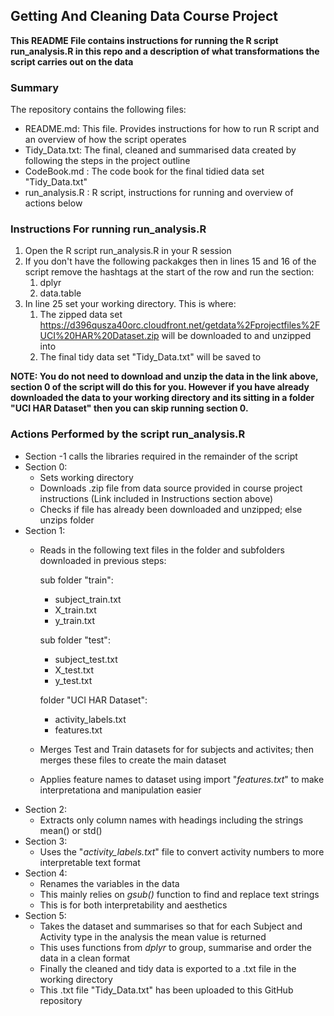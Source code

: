 ## Getting And Cleaning Data Course Project
**This README File contains instructions for running the R script run_analysis.R in this repo
   and a description of what transformations the script carries out on the data**

### Summary
The repository contains the following files:
* README.md: This file. Provides instructions for how to run R script and an overview of how the script operates
* Tidy_Data.txt: The final, cleaned and summarised data created by following the steps in the project outline
* CodeBook.md : The code book for the final tidied data set "Tidy_Data.txt"
* run_analysis.R : R script, instructions for running and overview of actions below

### Instructions For running run_analysis.R
1. Open the R script run_analysis.R in your R session
1. If you don't have the following packakges then in lines 15 and 16 of the script remove the hashtags at the start of the row and run the section:
   1. dplyr
   1. data.table
1. In line 25 set your working directory. This is where:
   1. The zipped data set https://d396qusza40orc.cloudfront.net/getdata%2Fprojectfiles%2FUCI%20HAR%20Dataset.zip will be downloaded to and unzipped into
   1. The final tidy data set "Tidy_Data.txt" will be saved to

**NOTE: You do not need to download and unzip the data in the link above, section 0 of the script will do this for you. However if you have already downloaded the data to your working directory and its sitting in a folder "UCI HAR Dataset" then you can skip running section 0.**

### Actions Performed by the script run_analysis.R
* Section -1 calls the libraries required in the remainder of the script
* Section 0: 
   * Sets working directory
   * Downloads .zip file from data source provided in course project instructions (Link included in Instructions section above)
   * Checks if file has already been downloaded and unzipped; else unzips folder
* Section 1:
   * Reads in the following text files in the folder and subfolders downloaded in previous steps:
     
     sub folder "train":
      * subject_train.txt
      * X_train.txt
      * y_train.txt
     
     sub folder "test":
      * subject_test.txt
      * X_test.txt
      * y_test.txt
     
     folder "UCI HAR Dataset":
      * activity_labels.txt
      * features.txt
   * Merges Test and Train datasets for for subjects and activites; then merges these files to create the main dataset
   * Applies feature names to dataset using import "*features.txt*" to make interpretationa and manipulation easier
* Section 2:
   * Extracts only column names with headings including the strings mean() or std()
* Section 3:
   * Uses the "*activity_labels.txt*" file to convert activity numbers to more interpretable text format
* Section 4:
   * Renames the variables in the data
   * This mainly relies on *gsub()* function to find and replace text strings
   * This is for both interpretability and aesthetics
* Section 5:
   * Takes the dataset and summarises so that for each Subject and Activity type in the analysis the mean value is returned
   * This uses functions from *dplyr* to group, summarise and order the data in a clean format
   * Finally the cleaned and tidy data is exported to a .txt file in the working directory
   * This .txt file "Tidy_Data.txt" has been uploaded to this GitHub repository
      
      
